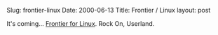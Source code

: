 Slug: frontier-linux
Date: 2000-06-13
Title: Frontier / Linux
layout: post

It&#39;s coming... <a href="http://www.biermania.com/">Frontier for Linux</a>. Rock On, Userland.
